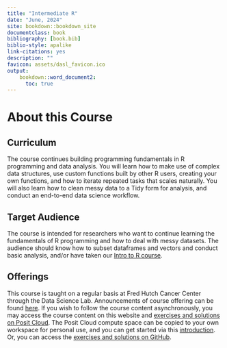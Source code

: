 ```yaml
---
title: "Intermediate R"
date: "June, 2024"
site: bookdown::bookdown_site
documentclass: book
bibliography: [book.bib]
biblio-style: apalike
link-citations: yes
description: ""
favicon: assets/dasl_favicon.ico
output:
    bookdown::word_document2:
      toc: true
---
```


# About this Course

## Curriculum

The course continues building programming fundamentals in R programming and data analysis. You will learn how to make use of complex data structures, use custom functions built by other R users, creating your own functions, and how to iterate repeated tasks that scales naturally. You will also learn how to clean messy data to a Tidy form for analysis, and conduct an end-to-end data science workflow.

## Target Audience

The course is intended for researchers who want to continue learning the fundamentals of R programming and how to deal with messy datasets. The audience should know how to subset dataframes and vectors and conduct basic analysis, and/or have taken our [Intro to R course](https://github.com/fhdsl/Intro_to_R).

## Offerings

This course is taught on a regular basis at Fred Hutch Cancer Center through the Data Science Lab. Announcements of course offering can be found [here](https://hutchdatascience.org/training/). If you wish to follow the course content asynchronously, you may access the course content on this website and [exercises and solutions on Posit Cloud](https://posit.cloud/content/8236252). The Posit Cloud compute space can be copied to your own workspace for personal use, and you can get started via this [introduction](https://hutchdatascience.org/Intro_to_R/intro-to-computing.html#posit-cloud-setup). Or, you can access the [exercises and solutions on GitHub](https://github.com/fhdsl/Intermediate_R_Exercises).
